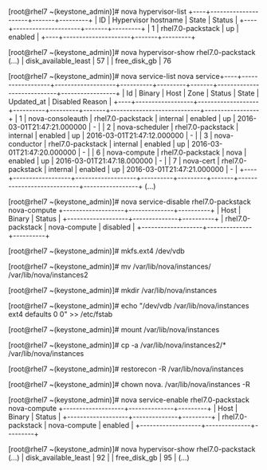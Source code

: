[root@rhel7 ~(keystone_admin)]# nova hypervisor-list
+----+---------------------+-------+---------+
| ID | Hypervisor hostname | State | Status  |
+----+---------------------+-------+---------+
| 1  | rhel7.0-packstack   | up    | enabled |
+----+---------------------+-------+---------+

[root@rhel7 ~(keystone_admin)]# nova hypervisor-show rhel7.0-packstack
(...)
| disk_available_least      | 57                                                                                                                                                                                                                                                                            |
| free_disk_gb              | 76 
                                     
[root@rhel7 ~(keystone_admin)]# nova service-list
nova service+----+------------------+-------------------+----------+---------+-------+----------------------------+-----------------+
| Id | Binary           | Host              | Zone     | Status  | State | Updated_at                 | Disabled Reason |
+----+------------------+-------------------+----------+---------+-------+----------------------------+-----------------+
| 1  | nova-consoleauth | rhel7.0-packstack | internal | enabled | up    | 2016-03-01T21:47:21.000000 | -               |
| 2  | nova-scheduler   | rhel7.0-packstack | internal | enabled | up    | 2016-03-01T21:47:12.000000 | -               |
| 3  | nova-conductor   | rhel7.0-packstack | internal | enabled | up    | 2016-03-01T21:47:20.000000 | -               |
| 6  | nova-compute     | rhel7.0-packstack | nova     | enabled | up    | 2016-03-01T21:47:18.000000 | -               |
| 7  | nova-cert        | rhel7.0-packstack | internal | enabled | up    | 2016-03-01T21:47:21.000000 | -               |
+----+------------------+-------------------+----------+---------+-------+----------------------------+-----------------+
(...)

[root@rhel7 ~(keystone_admin)]# nova service-disable rhel7.0-packstack nova-compute
+-------------------+--------------+----------+
| Host              | Binary       | Status   |
+-------------------+--------------+----------+
| rhel7.0-packstack | nova-compute | disabled |
+-------------------+--------------+----------+

[root@rhel7 ~(keystone_admin)]# mkfs.ext4 /dev/vdb

[root@rhel7 ~(keystone_admin)]# mv /var/lib/nova/instances/ /var/lib/nova/instances2

[root@rhel7 ~(keystone_admin)]# mkdir /var/lib/nova/instances

[root@rhel7 ~(keystone_admin)]# echo "/dev/vdb  /var/lib/nova/instances ext4  defaults 0 0" >> /etc/fstab 

[root@rhel7 ~(keystone_admin)]# mount /var/lib/nova/instances

[root@rhel7 ~(keystone_admin)]# cp -a /var/lib/nova/instances2/* /var/lib/nova/instances

[root@rhel7 ~(keystone_admin)]# restorecon -R /var/lib/nova/instances

[root@rhel7 ~(keystone_admin)]# chown nova. /var/lib/nova/instances -R

[root@rhel7 ~(keystone_admin)]# nova service-enable rhel7.0-packstack nova-compute
+-------------------+--------------+---------+
| Host              | Binary       | Status  |
+-------------------+--------------+---------+
| rhel7.0-packstack | nova-compute | enabled |
+-------------------+--------------+---------+

[root@rhel7 ~(keystone_admin)]# nova hypervisor-show rhel7.0-packstack
(...)
| disk_available_least      | 92                                                                                                                                                                                                                                                                            |
| free_disk_gb              | 95                                                                                                                                                                                                                                                                            |
(...)




